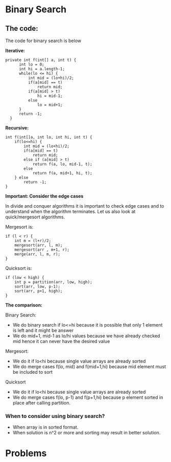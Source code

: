 
# Binary Search

## The code:

The code for binary search is below

**Iterative:**

    private int f(int[] a, int t) {
          int lo = 0;
          int hi = a.length-1;
          while(lo <= hi) {
              int mid = (lo+hi)/2;
              if(a[mid] == t)
                  return mid;
              if(a[mid] > t)
                  hi = mid-1;
              else
                  lo = mid+1;
          }  
          return -1;
      }

**Recursive:**

    int f(int[]a, int lo, int hi, int t) {
        if(lo<=hi) {
            int mid = (lo+hi)/2;
            if(a[mid] == t)
                return mid;
            else if (a[mid] > t)
                return f(a, lo, mid-1, t);
            else
                return f(a, mid+1, hi, t);
        } else
            return -1;
    }


**Important: Consider the edge cases**

In divide and conquer algorithms it is important to check edge cases and to understand when the algorithm terminates. Let us also look at quick/mergesort algorithms.

Mergesort is:

    if (l < r) { 
        int m = (l+r)/2; 
        mergesort(arr, l, m); 
        mergesort(arr , m+1, r); 
        merge(arr, l, m, r); 
    }

Quicksort is:

    if (low < high) { 
        int p = partition(arr, low, high); 
        sort(arr, low, p-1); 
        sort(arr, p+1, high); 
    }

**The comparison:**

Binary Search:

- We do binary search if lo<=hi because it is possible that only 1 element is left and it might be answer
- We do mid+1, mid-1 as lo/hi values because we have already checked mid hence it can never have the desired value

Mergesort:

- We do it if lo<hi because single value arrays are already sorted
- We do merge cases f(lo, mid) and f(mid+1,hi) because mid element must be included to sort

Quicksort

- We do it if lo<hi because single value arrays are already sorted
- We do merge cases f(lo, p-1) and f(p+1,hi) because p element sorted in place after calling partition.

### When to consider using binary search?

- When array is in sorted format.
- When solution is n^2 or more and sorting may result in better solution.

# Problems

